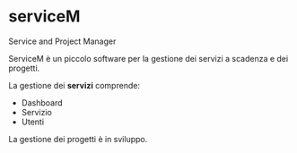 # serviceM
Service and Project Manager

ServiceM è un piccolo software per la gestione dei servizi a scadenza e dei progetti.

La gestione dei **servizi** comprende:

- Dashboard
- Servizio
- Utenti

La gestione dei progetti è in sviluppo.
